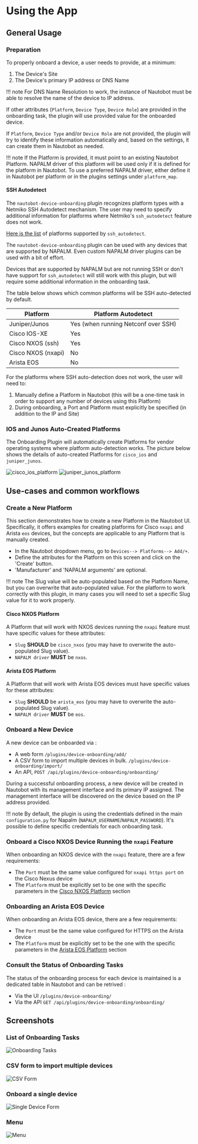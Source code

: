 # Using the App

## General Usage

### Preparation

To properly onboard a device, a user needs to provide, at a minimum:

1. The Device's Site
2. The Device's primary IP address or DNS Name

!!! note
    For DNS Name Resolution to work, the instance of Nautobot must be able to resolve the name of the device to IP address.

If other attributes (`Platform`, `Device Type`, `Device Role`) are provided in the onboarding task, the plugin will use provided value for the onboarded device.

If `Platform`, `Device Type` and/or `Device Role` are not provided, the plugin will try to identify these information automatically and, based on the settings, it can create them in Nautobot as needed.

!!! note
    If the Platform is provided, it must point to an existing Nautobot Platform. NAPALM driver of this platform will be used only if it is defined for the platform in Nautobot.
    To use a preferred NAPALM driver, either define it in Nautobot per platform or in the plugins settings under `platform_map`.

#### SSH Autodetect

The `nautobot-device-onboarding` plugin recognizes platform types with a Netmiko SSH Autodetect mechanism. The user may need to specify additional information for platforms where Netmiko's `ssh_autodetect` feature does not work.

[Here is the list](https://github.com/ktbyers/netmiko/blob/v3.4.0/netmiko/ssh_autodetect.py#L50) of platforms supported by `ssh_autodetect`.

The `nautobot-device-onboarding` plugin can be used with any devices that are supported by NAPALM. Even custom NAPALM driver plugins can be used with a bit of effort.

Devices that are supported by NAPALM but are not running SSH or don't have support for `ssh_autodetect` will still work with this plugin, but will require some additional information in the onboarding task.

The table below shows which common platforms will be SSH auto-detected by default.

|Platform     |Platform Autodetect|
--------------|--------------------
Juniper/Junos | Yes (when running Netconf over SSH)|
Cisco IOS-XE  |Yes|
Cisco NXOS (ssh) | Yes|
Cisco NXOS (nxapi)| No|
Arista EOS | No|

For the platforms where SSH auto-detection does not work, the user will need to:

1. Manually define a Platform in Nautobot (this will be a one-time task in order to support any number of devices using this Platform)
2. During onboarding, a Port and Platform must explicitly be specified (in addition to the IP and Site)

### IOS and Junos Auto-Created Platforms

The Onboarding Plugin will automatically create Platforms for vendor operating systems where platform auto-detection works. The picture below shows the details of auto-created Platforms for `cisco_ios` and `juniper_junos`.

![cisco_ios_platform](../images/platform_cisco_ios.png)
![juniper_junos_platform](../images/platform_juniper_junos.png)


## Use-cases and common workflows

### Create a New Platform

This section demonstrates how to create a new Platform in the Nautobot UI. Specifically, it offers examples for creating platforms for Cisco `nxapi` and Arista `eos` devices, but the concepts are applicable to any Platform that is manually created.

- In the Nautobot dropdown menu, go to `Devices--> Platforms--> Add/+`.
- Define the attributes for the Platform on this screen and click on the 'Create' button.
- 'Manufacturer' and 'NAPALM arguments' are optional.

!!! note
    The Slug value will be auto-populated based on the Platform Name, but you can overwrite that auto-populated value. For the platform to work correctly with this plugin, in many cases you will need to set a specific Slug value for it to work properly.

#### Cisco NXOS Platform

A Platform that will work with NXOS devices running the `nxapi` feature must have specific values for these attributes:

- `Slug` **SHOULD** be `cisco_nxos` (you may have to overwrite the auto-populated Slug value).
- `NAPALM driver` **MUST** be `nxos`.

#### Arista EOS Platform

A Platform that will work with Arista EOS devices must have specific values for these attributes:

- `Slug` **SHOULD** be `arista_eos` (you may have to overwrite the auto-populated Slug value).
- `NAPALM driver` **MUST** be `eos`.


### Onboard a New Device

A new device can be onboarded via :

- A web form  `/plugins/device-onboarding/add/`
- A CSV form to import multiple devices in bulk. `/plugins/device-onboarding/import/`
- An API, `POST /api/plugins​/device-onboarding​/onboarding​/`

During a successful onboarding process, a new device will be created in Nautobot with its management interface and its primary IP assigned. The management interface will be discovered on the device based on the IP address provided.

!!! note
    By default, the plugin is using the credentials defined in the main `configuration.py` for Napalm (`NAPALM_USERNAME`/`NAPALM_PASSWORD`). It's possible to define specific credentials for each onboarding task.

### Onboard a Cisco NXOS Device Running the `nxapi` Feature

When onboarding an NXOS device with the `nxapi` feature, there are a few requirements:

- The `Port` must be the same value configured for `nxapi https port` on the Cisco Nexus device
- The `Platform` must be explicitly set to be one with the specific parameters in the [Cisco NXOS Platform](#cisco-nxos-platform) section

### Onboarding an Arista EOS Device

When onboarding an Arista EOS device, there are a few requirements:

- The `Port` must be the same value configured for HTTPS on the Arista device
- The `Platform` must be explicitly set to be the one with the specific parameters in the [Arista EOS Platform](#arista-eos-platform) section


### Consult the Status of Onboarding Tasks

The status of the onboarding process for each device is maintained is a dedicated table in Nautobot and can be retrived :
- Via the UI `/plugins/device-onboarding/`
- Via the API `GET /api/plugins​/device-onboarding​/onboarding​/`


## Screenshots

### List of Onboarding Tasks

![Onboarding Tasks](../images/onboarding_tasks_view.png)

### CSV form to import multiple devices

![CSV Form](../images/csv_import_view.png)

### Onboard a single device

![Single Device Form](../images/single_device_form.png)

### Menu

![Menu](../images/menu.png)
